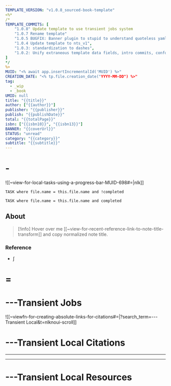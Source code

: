 ```yaml
---
TEMPLATE_VERSION: "v1.0.8_sourced-book-template"
<%*
/*
TEMPLATE_COMMITS: [
    "1.0.8" Update template to use transient jobs system
    "1.0.7 Rename template"
    "1.0.5 BUGFIX: Banner plugin to stupid to understand quoteless yaml",
    "1.0.4 Update template to nts_v1",
    "1.0.3: standardization to dashes",
    "1.0.2: Unify extraneous template data fields, intro commits, conform template look",
]
*/
%>
MUID: "<% await app.insertIncrementalId('MUID') %>"
CREATION_DATE: "<% tp.file.creation_date("YYYY-MM-DD") %>" 
tag:
  - _wip
  - _book
UMID: null
title: "{{title}}"
author: ["{{author}}"]
publisher: "{{publisher}}"
publish: "{{publishDate}}"
total: "{{totalPage}}"
isbn: ["{{isbn10}}", "{{isbn13}}"]
BANNER: "{{coverUrl}}"
STATUS: "unread"
category: "{{category}}"
subtitle: "{{subtitle}}"
---
```


# -

![[~view-for-local-tasks-using-a-progress-bar-MUID-698#=|nlk]]

```dataview
TASK where file.name = this.file.name and !completed
```

```dataview
TASK where file.name = this.file.name and completed
```

## About

> [!info] Hover over me [[~view-for-recent-reference-link-to-note-title-transform]] and copy normalized note title.

### Reference

* ∫ 



# =




# ---Transient Jobs

![[~viewfn-for-creating-absolute-links-for-citations#=|?search_term=---Transient Local&t=nlknoui-scroll]]

# ---Transient Local Citations

---



---

# ---Transient Local Resources







